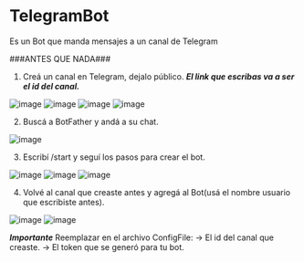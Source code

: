 # TelegramBot
Es un Bot que manda mensajes a un canal de Telegram

###ANTES QUE NADA###
1) Creá un canal en Telegram, dejalo público. ***El link que escribas va a ser el id del canal.***


![image](https://user-images.githubusercontent.com/91013797/208272218-fe6daaf3-7c42-4f67-880b-62054d4974ba.png)
![image](https://user-images.githubusercontent.com/91013797/208272237-96f0b194-0bb8-488c-af6c-03076aeb1e95.png)
![image](https://user-images.githubusercontent.com/91013797/208272250-f5a84fd1-5fbf-477f-a8f6-cf05ccf35e97.png)
![image](https://user-images.githubusercontent.com/91013797/208272271-14b8ebc2-56e6-418b-a369-d1a7f58aa174.png)



2) Buscá a BotFather y andá a su chat.


![image](https://user-images.githubusercontent.com/91013797/208272315-ef40f2d6-3f08-46e1-81e5-d83af6692cc0.png)



3) Escribí /start y seguí los pasos para crear el bot.


![image](https://user-images.githubusercontent.com/91013797/208272332-37352496-a49c-4756-adab-f984aa7fb6e5.png)
![image](https://user-images.githubusercontent.com/91013797/208272355-927d0b85-f344-4b21-ab95-532e67d333d6.png)
![image](https://user-images.githubusercontent.com/91013797/208272379-edb478fc-4e3f-4867-82e5-f0323e90a7a7.png)



4) Volvé al canal que creaste antes y agregá al Bot(usá el nombre usuario que escribiste antes).


![image](https://user-images.githubusercontent.com/91013797/208272412-cfc39279-297c-4d95-95a2-728c39f97164.png)
![image](https://user-images.githubusercontent.com/91013797/208272443-4e464b0e-0ae5-458b-8acd-347959796d8c.png)

***Importante***
Reemplazar en el archivo ConfigFile:
-> El id del canal que creaste.
-> El token que se generó para tu bot.


